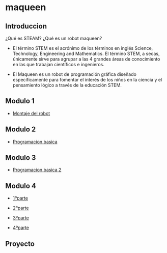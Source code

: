 # maqueen

## Introduccion

¿Qué es STEAM? ¿Qué es un robot maqueen?

- El término STEM es el acrónimo de los términos en inglés Science, Technology, Engineering and Mathematics. El término STEM, a secas, únicamente sirve para agrupar a las 4 grandes áreas de conocimiento en las que trabajan científicos e ingenieros.

- El Maqueen es un robot de programación gráfica diseñado específicamente para fomentar el interés de los niños en la ciencia y el pensamiento lógico a través de la educación STEM.

## Modulo 1

- [Montaje del robot](modulo1/modulo1.md)

## Modulo 2

- [Programacion basica ](modulo2/modulo2.md)

## Modulo 3

- [Programacion basica 2](modulo3/modulo3.md)

## Modulo 4

- [1ºparte](modulo4/video4)

- [2ºparte](modulo4/video5/sonido.md)

- [3ºparte](modulo4/video6/esquiva.md)

- [4ºparte](modulo4/video7)

## Proyecto
